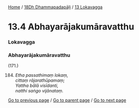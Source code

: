 
[Home](/) / [18Dh Dhammapadapāḷi](/tipitaka/18Dh.md) / [13 Lokavagga](/tipitaka/18Dh/13.md)

# 13.4 Abhayarājakumāravatthu

### Lokavagga

### Abhayarājakumāravatthu

(171.)

184. _Etha passathimaṃ lokaṃ,_  
_cittaṃ rājarathūpamaṃ;_  
_Yattha bālā visīdanti,_  
_natthi saṅgo vijānataṃ._  


[Go to previous page](/tipitaka/18Dh/13/13.3.md) / [Go to parent page](/tipitaka/18Dh/13.md) / [Go to next page](/tipitaka/18Dh/13/13.5.md)


